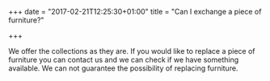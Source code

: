 +++
date = "2017-02-21T12:25:30+01:00"
title = "Can I exchange a piece of furniture?"

+++

We offer the collections as they are. If you would like to replace a piece of furniture you can contact us and we can check if we have something available. We can not guarantee the possibility of replacing furniture.